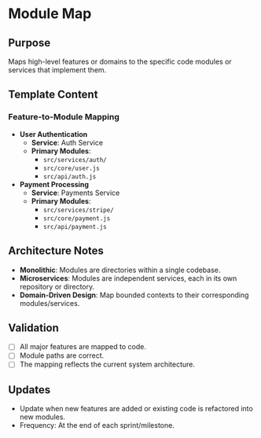 # Module Map

## Purpose
Maps high-level features or domains to the specific code modules or services that implement them.

## Template Content

### Feature-to-Module Mapping
- **User Authentication**
  - **Service**: Auth Service
  - **Primary Modules**:
    - `src/services/auth/`
    - `src/core/user.js`
    - `src/api/auth.js`
- **Payment Processing**
  - **Service**: Payments Service
  - **Primary Modules**:
    - `src/services/stripe/`
    - `src/core/payment.js`
    - `src/api/payment.js`

## Architecture Notes
- **Monolithic**: Modules are directories within a single codebase.
- **Microservices**: Modules are independent services, each in its own repository or directory.
- **Domain-Driven Design**: Map bounded contexts to their corresponding modules/services.

## Validation
- [ ] All major features are mapped to code.
- [ ] Module paths are correct.
- [ ] The mapping reflects the current system architecture.

## Updates
- Update when new features are added or existing code is refactored into new modules.
- Frequency: At the end of each sprint/milestone.
